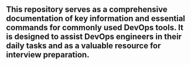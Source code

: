 ## This repository serves as a comprehensive documentation of key information and essential commands for commonly used DevOps tools. It is designed to assist DevOps engineers in their daily tasks and as a valuable resource for interview preparation.
